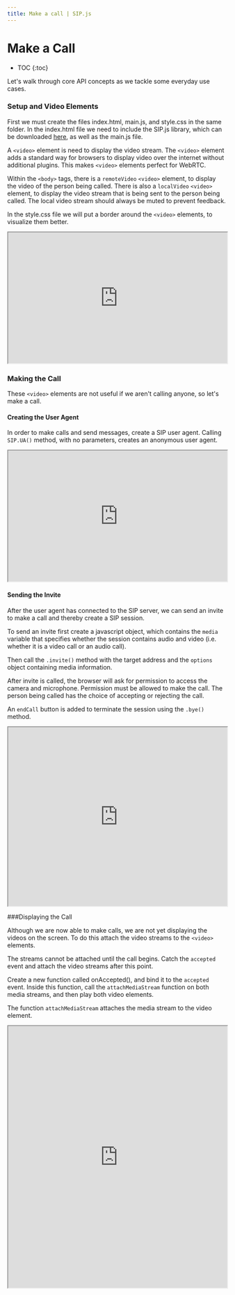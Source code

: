 ```yaml
---
title: Make a call | SIP.js
---
```


# Make a Call

* TOC
{:toc}

Let's walk through core API concepts as we tackle some everyday use cases.


### Setup and Video Elements

First we must create the files index.html, main.js, and style.css in the same folder.  In the index.html file we need to include the SIP.js library, which can be downloaded [here](/download/), as well as the main.js file.  

A `<video>` element is need to display the video stream.  The `<video>` element adds a standard way for browsers to display video over the internet without additional plugins. This makes `<video>` elements perfect for WebRTC. 

Within the `<body>` tags, there is a `remoteVideo` `<video>` element, to display the video of the person being called.  There is also a `localVideo` `<video>` element, to display the video stream that is being sent to the person being called.  The local video stream should always be muted to prevent feedback.

In the style.css file we will put a border around the `<video>` elements, to visualize them better.

<iframe
  style="width: 100%; height: 300px"
  src="http://jsfiddle.net/mgc2e/11/embedded/html,js,css,result/">
</iframe>

### Making the Call

These `<video>` elements are not useful if we aren't calling anyone, so let's make a call.

#### Creating the User Agent

In order to make calls and send messages, create a SIP user agent.  Calling `SIP.UA()` method, with no parameters, creates an anonymous user agent.

<iframe
  style="width: 100%; height: 300px"
  src="http://jsfiddle.net/4m7dc/12/embedded/js,html,css,result/">
</iframe>


#### Sending the Invite


After the user agent has connected to the SIP server, we can send an invite to make a call and thereby create a SIP session.

To send an invite first create a javascript object, which contains the `media` variable that specifies whether the session contains audio and video (i.e. whether it is a video call or an audio call).  

Then call the `.invite()` method with the target address and the `options` object containing media information.

After invite is called, the browser will ask for permission to access the camera and microphone.  Permission must be allowed to make the call.  The person being called has the choice of accepting or rejecting the call.  

An `endCall` button is added to terminate the session using the `.bye()` method.

<iframe
  style="width: 100%; height: 410px"
  src="http://jsfiddle.net/T4Kv2/18/embedded/js,html,css,result/">
</iframe>


###Displaying the Call

Although we are now able to make calls, we are not yet displaying the videos on the screen.  To do this attach the video streams to the `<video>` elements.  

The streams cannot be attached until the call begins. Catch the `accepted` event and attach the video streams after this point.  

Create a new function called onAccepted(), and bind it to the `accepted` event.  Inside this function, call the `attachMediaStream` function on both media streams, and then play both video elements.

The function `attachMediaStream` attaches the media stream to the video element.

<iframe
  style="width: 100%; height: 600px"
  src="http://jsfiddle.net/qWmG7/26/embedded/js,html,css,result/">
</iframe>







